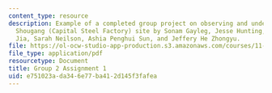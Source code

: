 ```yaml
---
content_type: resource
description: Example of a completed group project on observing and understanding the
  Shougang (Capital Steel Factory) site by Sonam Gayleg, Jesse Hunting, Judy Zheng
  Jia, Sarah Neilson, Ashia Penghui Sun, and Jeffery He Zhongyu.
file: https://ol-ocw-studio-app-production.s3.amazonaws.com/courses/11-307-beijing-urban-design-studio-summer-2008/e751023ada346e77ba412d145f3fafea_group2_assn1.pdf
file_type: application/pdf
resourcetype: Document
title: Group 2 Assignment 1
uid: e751023a-da34-6e77-ba41-2d145f3fafea
---
```

